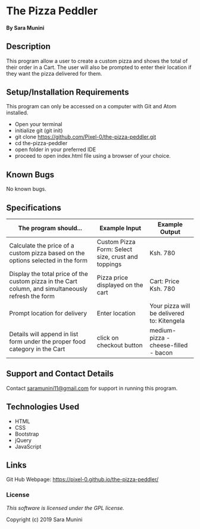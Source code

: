 # The Pizza Peddler


#### By Sara Munini

## Description

This program allow a user to create a custom pizza and shows the total of their order in a Cart. The user will also be prompted to enter their location if they want the pizza delivered for them.

## Setup/Installation Requirements

This program can only be accessed on a computer with Git and Atom installed.

* Open your terminal
* initialize git (git init)
* git clone https://github.com/Pixel-0/the-pizza-peddler.git
* cd the-pizza-peddler
* open folder in your preferred IDE
* proceed to open index.html file using a browser of your choice.


## Known Bugs

No known bugs.

## Specifications

The program should... | Example Input | Example Output
----- | ----- | -----
Calculate the price of a custom pizza based on the options selected in the form | Custom Pizza Form: Select size, crust and toppings | Ksh. 780
Display the total price of the custom pizza in the Cart column, and simultaneously refresh the form | Pizza price displayed on the cart | Cart: Price Ksh. 780
Prompt location for delivery |Enter location | Your pizza will be delivered to: Kitengela
Details will append in list form under the proper food category in the Cart | click on checkout button | medium-pizza - cheese-filled - bacon 

## Support and Contact Details

Contact saramunini11@gmail.com for support in running this program.

## Technologies Used

* HTML
* CSS
* Bootstrap
* jQuery
* JavaScript

## Links

Git Hub Webpage: https://pixel-0.github.io/the-pizza-peddler/

### License

*This software is licensed under the GPL license.*

Copyright (c) 2019 Sara Munini
